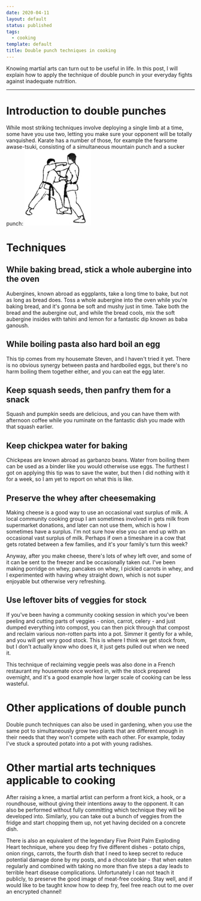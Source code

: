```yaml
---
date: 2020-04-11
layout: default
status: published
tags:
  - cooking
template: default
title: Double punch techniques in cooking
---
```


Knowing martial arts can turn out to be useful in life. In this post, I will explain how to apply the technique of double punch in your everyday fights against inadequate nutrition.

---

# Introduction to double punches
While most striking techniques involve deploying a single limb at a time, some have you use two, letting you make sure your opponent will be totally vanquished. Karate has a number of those, for example the fearsome awase-tsuki, consisting of a simultaneous mountain punch and a sucker punch:
<img src="/static/double-punch.gif">

# Techniques

## While baking bread, stick a whole aubergine into the oven
Aubergines, known abroad as eggplants, take a long time to bake, but not as long as bread does. Toss a whole aubergine into the oven while you're baking bread, and it's gonna be soft and mushy just in time. Take both the bread and the aubergine out, and while the bread cools, mix the soft aubergine insides with tahini and lemon for a fantastic dip known as baba ganoush.

## While boiling pasta also hard boil an egg
This tip comes from my housemate Steven, and I haven't tried it yet. There is no obvious synergy between pasta and hardboiled eggs, but there's no harm boiling them together either, and you can eat the egg later.

## Keep squash seeds, then panfry them for a snack
Squash and pumpkin seeds are delicious, and you can have them with afternoon coffee while you ruminate on the fantastic dish you made with that squash earlier.

## Keep chickpea water for baking
Chickpeas are known abroad as garbanzo beans. Water from boiling them can be used as a binder like you would otherwise use eggs. The furthest I got on applying this tip was to save the water, but then I did nothing with it for a week, so I am yet to report on what this is like.

## Preserve the whey after cheesemaking
Making cheese is a good way to use an occasional vast surplus of milk. A local community cooking group I am sometimes involved in gets milk from supermarket donations, and later can not use them, which is how I sometimes have a surplus. I'm not sure how else you can end up with an occasional vast surplus of milk. Perhaps if own a timeshare in a cow that gets rotated between a few families, and it's your family's turn this week? 

Anyway, after you make cheese, there's lots of whey left over, and some of it can be sent to the freezer and be occasionally taken out. I've been making porridge on whey, pancakes on whey, I pickled carrots in whey, and I experimented with having whey straight down, which is not super enjoyable but otherwise very refreshing.

## Use leftover bits of veggies for stock
If you've been having a community cooking session in which you've been peeling and cutting parts of veggies - onion, carrot, celery - and just dumped everything into compost, you can then pick through that compost and reclaim various non-rotten parts into a pot. Simmer it gently for a while, and you will get very good stock. This is where I think we get stock from, but I don't actually know who does it, it just gets pulled out when we need it.

This technique of reclaiming veggie peels was also done in a French restaurant my housemate once worked in, with the stock prepared overnight, and it's a good example how larger scale of cooking can be less wasteful.

# Other applications of double punch
Double punch techniques can also be used in gardening, when you use the same pot to simultaneously grow two plants that are different enough in their needs that they won't compete with each other. For example, today I've stuck a sprouted potato into a pot with young radishes.

# Other martial arts techniques applicable to cooking
After raising a knee, a martial artist can perform a front kick, a hook, or a roundhouse, without giving their intentions away to the opponent. It can also be performed without fully committing which technique they will be developed into. Similarly, you can take out a bunch of veggies from the fridge and start chopping them up, not yet having decided on a concrete dish.

There is also an equivalent of the legendary Five Point Palm Exploding Heart technique, where you deep fry five different dishes - potato chips, onion rings, carrots, the fourth dish that I need to keep secret to reduce potential damage done by my posts, and a chocolate bar - that when eaten regularly and combined with taking no more than five steps a day leads to terrible heart disease complications. Unfortunately I can not teach it publicly, to preserve the good image of meat-free cooking. Stay well, and if would like to be taught know how to deep fry, feel free reach out to me over an encrypted channel!
